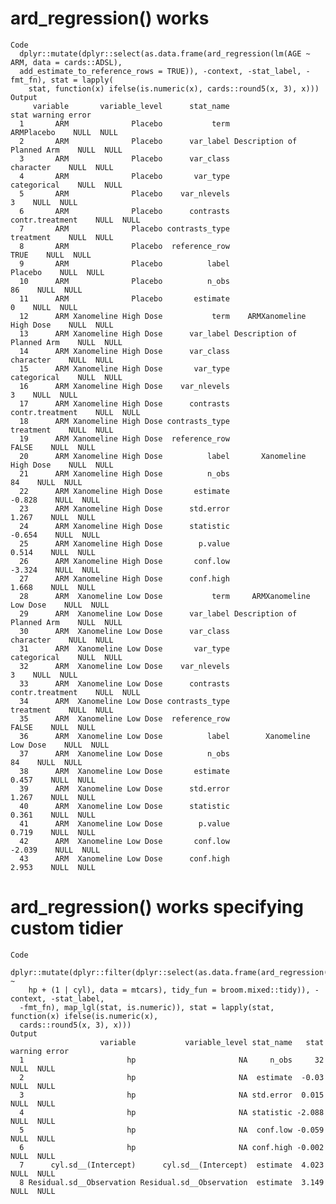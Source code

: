 # ard_regression() works

    Code
      dplyr::mutate(dplyr::select(as.data.frame(ard_regression(lm(AGE ~ ARM, data = cards::ADSL),
      add_estimate_to_reference_rows = TRUE)), -context, -stat_label, -fmt_fn), stat = lapply(
        stat, function(x) ifelse(is.numeric(x), cards::round5(x, 3), x)))
    Output
         variable       variable_level      stat_name                       stat warning error
      1       ARM              Placebo           term                 ARMPlacebo    NULL  NULL
      2       ARM              Placebo      var_label Description of Planned Arm    NULL  NULL
      3       ARM              Placebo      var_class                  character    NULL  NULL
      4       ARM              Placebo       var_type                categorical    NULL  NULL
      5       ARM              Placebo    var_nlevels                          3    NULL  NULL
      6       ARM              Placebo      contrasts            contr.treatment    NULL  NULL
      7       ARM              Placebo contrasts_type                  treatment    NULL  NULL
      8       ARM              Placebo  reference_row                       TRUE    NULL  NULL
      9       ARM              Placebo          label                    Placebo    NULL  NULL
      10      ARM              Placebo          n_obs                         86    NULL  NULL
      11      ARM              Placebo       estimate                          0    NULL  NULL
      12      ARM Xanomeline High Dose           term    ARMXanomeline High Dose    NULL  NULL
      13      ARM Xanomeline High Dose      var_label Description of Planned Arm    NULL  NULL
      14      ARM Xanomeline High Dose      var_class                  character    NULL  NULL
      15      ARM Xanomeline High Dose       var_type                categorical    NULL  NULL
      16      ARM Xanomeline High Dose    var_nlevels                          3    NULL  NULL
      17      ARM Xanomeline High Dose      contrasts            contr.treatment    NULL  NULL
      18      ARM Xanomeline High Dose contrasts_type                  treatment    NULL  NULL
      19      ARM Xanomeline High Dose  reference_row                      FALSE    NULL  NULL
      20      ARM Xanomeline High Dose          label       Xanomeline High Dose    NULL  NULL
      21      ARM Xanomeline High Dose          n_obs                         84    NULL  NULL
      22      ARM Xanomeline High Dose       estimate                     -0.828    NULL  NULL
      23      ARM Xanomeline High Dose      std.error                      1.267    NULL  NULL
      24      ARM Xanomeline High Dose      statistic                     -0.654    NULL  NULL
      25      ARM Xanomeline High Dose        p.value                      0.514    NULL  NULL
      26      ARM Xanomeline High Dose       conf.low                     -3.324    NULL  NULL
      27      ARM Xanomeline High Dose      conf.high                      1.668    NULL  NULL
      28      ARM  Xanomeline Low Dose           term     ARMXanomeline Low Dose    NULL  NULL
      29      ARM  Xanomeline Low Dose      var_label Description of Planned Arm    NULL  NULL
      30      ARM  Xanomeline Low Dose      var_class                  character    NULL  NULL
      31      ARM  Xanomeline Low Dose       var_type                categorical    NULL  NULL
      32      ARM  Xanomeline Low Dose    var_nlevels                          3    NULL  NULL
      33      ARM  Xanomeline Low Dose      contrasts            contr.treatment    NULL  NULL
      34      ARM  Xanomeline Low Dose contrasts_type                  treatment    NULL  NULL
      35      ARM  Xanomeline Low Dose  reference_row                      FALSE    NULL  NULL
      36      ARM  Xanomeline Low Dose          label        Xanomeline Low Dose    NULL  NULL
      37      ARM  Xanomeline Low Dose          n_obs                         84    NULL  NULL
      38      ARM  Xanomeline Low Dose       estimate                      0.457    NULL  NULL
      39      ARM  Xanomeline Low Dose      std.error                      1.267    NULL  NULL
      40      ARM  Xanomeline Low Dose      statistic                      0.361    NULL  NULL
      41      ARM  Xanomeline Low Dose        p.value                      0.719    NULL  NULL
      42      ARM  Xanomeline Low Dose       conf.low                     -2.039    NULL  NULL
      43      ARM  Xanomeline Low Dose      conf.high                      2.953    NULL  NULL

# ard_regression() works specifying custom tidier

    Code
      dplyr::mutate(dplyr::filter(dplyr::select(as.data.frame(ard_regression(lme4::lmer(mpg ~
        hp + (1 | cyl), data = mtcars), tidy_fun = broom.mixed::tidy)), -context, -stat_label,
      -fmt_fn), map_lgl(stat, is.numeric)), stat = lapply(stat, function(x) ifelse(is.numeric(x),
      cards::round5(x, 3), x)))
    Output
                        variable           variable_level stat_name   stat warning error
      1                       hp                       NA     n_obs     32    NULL  NULL
      2                       hp                       NA  estimate  -0.03    NULL  NULL
      3                       hp                       NA std.error  0.015    NULL  NULL
      4                       hp                       NA statistic -2.088    NULL  NULL
      5                       hp                       NA  conf.low -0.059    NULL  NULL
      6                       hp                       NA conf.high -0.002    NULL  NULL
      7      cyl.sd__(Intercept)      cyl.sd__(Intercept)  estimate  4.023    NULL  NULL
      8 Residual.sd__Observation Residual.sd__Observation  estimate  3.149    NULL  NULL

